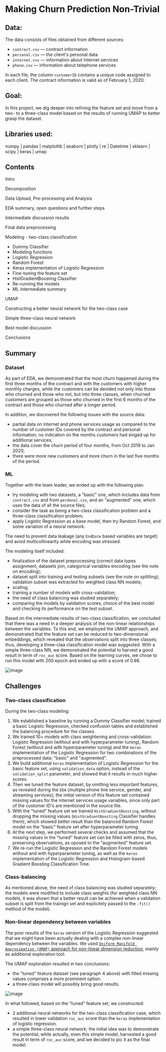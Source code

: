 # Making Churn Prediction Non-Trivial

## Data:

The data consists of files obtained from different sources:

- `contract.csv` — contract information
- `personal.csv` — the client's personal data
- `internet.csv` — information about Internet services
- `phone.csv` — information about telephone services

In each file, the column `customerID` contains a unique code assigned to each client. The contract information is valid as of February 1, 2020.

## Goal:

In this project, we dig deeper into refining the feature set and move from a two- to a three-class model based on the results of running UMAP to better grasp the dataset.

## Libraries used:

numpy |
pandas | 
matplotlib | 
seaborn |
plotly | 
re |
Datetime |
sklearn |
scipy |
keras |
umap

## Contents

Intro

Decomposition

Data Upload, Pre-processing and Analysis

EDA summary, open questions and further steps

Intermediate discussion results

Final data preprocessing

Modeling - two-class classification
- Dummy Classifier
- Modeling functions
- Logistic Regression
- Random Forest
- Keras implementation of Logistic Regression
- Fine-tuning the feature set
- HistGradientBoosting Classifier
- Re-running the models
- ML intermediate summary

UMAP

Constructing a better neural network for the two-class case

Simple three-class neural network

Best model discussion

Conclusions


## Summary

### Dataset

As part of EDA, we demonstrated that the most churn happened during the first three months of the contract and with the customers with higher monthly charges, while the customers can be devided not only into those who churned and those who not, but into three classes, when churned customers are grouped as those who churned in the first 6 months of the contract and those who churned after a longer period.

In addition, we discovered the following issues with the source data:
- partial data on internet and phone services usage as compared to the number of customer IDs covered by the contract and personal information; no indication on the months customers had singed up for additional services;
- the data cover the churn period of four months, from Oct 2019 to Jan 2020;
- there were more new customers and more churn in the last five months of the period.

### ML

Together with the team leader, we ended up with the following plan:
- try modeling with two datasets, a "basic" one, which includes data from `contract.csv` and from `perdonal.csv`, and an "augmented" one, which uses the data of all the source files;
- consider the task as being a two-class classification problem and a three-class classification problem;
- apply Logistic Regression as a base model, then try Random Forest, and some variation of a neural network.

The need to prevent data leakage (any `EndDate` based variables are target) and avoid multicollinearity while encoding was stressed.

The modeling itself included:
- finalization of the dataset preprocessing (correct data types assignment, datasets join, categorical variables encoding (see the note on encoding);
- dataset split into training and testing subsets (see the note on splitting); validation subset was extracted for weighted class NN models;
- scaling;
- training a number of models with cross-validation;
- the need of class balancing was studied separately;
- comparing the models by validation scores, choice of the best model and checking its performance on the test subset.

Based on the intermediate results of two-class classification, we concluded that there was a need in a deeper analysis of the non-linear relationships between the variables. To this end, we employed the UMAP approach, and demonstrated that the feature set can be reduced to two-dimensional embeddings, which revealed that the observations split into three classes; thus, developing a three-claa classification model was suggested. With a simple three-class NN, we demonstrated the potential to harvest a good result in term of `roc_auc` score. Based on the learning curves, we chose to run this model with 200 epoch and ended up with a score of 0.86.

![image](https://user-images.githubusercontent.com/78222587/208249020-34dc2438-86b6-47af-94ff-538a34674ceb.png)

## Challenges

### Two-class classification

During the two-class modeling:
1. We established a baseline by running a Dummy Classifier model; trained a basic Logistic Regression, checked confusion tables and established the balancing procedure for the classes.
2. We trained 10+ models with class weightening and cross-validation: Logistic Regression (without and with hyperparameter tuning), Random Forest (without and with hyperparameter tuning) and the `keras` implementation of the Logistic Regression for two combinations of the preprocessed data: "basic" and "augmented".
3. We build additional `keras` implementation of Logistic Regression for the basic feature set, using `validation_data` option, instead of the `validation_split` parameter, and showed that it results in much higher scores. 
4. Then we tuned the feature dataset, by omitting less important features, as revealed during the `EDA` (multiple phone line service, gender, and streaming services); the initial version of this feature set contained missing values for the internet services usage variables, since only part of the customer ID's are mentioned in the source file.
5. With the "tuned" feature set we trained `HistGradientBoosting`, without dropping the missing values (`HistGradientBoosting` Classifier handles them), which showed better result than the balanced Random Forest model on the "basic" feature set after hyperparameter tuning.
6. At the next step, we performed several checks and assumed that the missing values in the "tuned" feature set can be filled with zeros, thus, preserving observations, as oposed to the "augmented" feature set.
7. We re-run the Logistic Regression and the Random Forest models without and with hyperparameter tuning, as well as the `keras` implementation of the Logistic Regression and Histogram-based Gradient Boosting Classification Tree.

### Class-balancing

As mentioned above, the need of class balancing was studied separately; the models were modified to include class weights (for weighted class NN models, it was shown that a better result can be achieved when a validation subset is split from the trainign set and explicitely passed to the `.fit()` method of the model).

### Non-linear dependency between variables

The poor results of the `keras` version of the Logistic Regression suggested that we might have been actually dealing with a complex non-linear dependency between the variables. We used [`Uniform Manifold Approximation (UMAP)` approach for non-linear dimension reduction](https://umap-learn.readthedocs.io/en/latest/index.html), mainly as additional exploration tool.

The UMAP exploration resulted in two conclusions:
- the "tuned" feature dataset (see paragraph 4 above) with filled missing values comprises a more prominent option.
- a three-class model will possibly bring good results.

![image](https://user-images.githubusercontent.com/78222587/208249247-b5c3b65d-778e-4806-85c5-c1634a2940d9.png)

In what followed, based on the "tuned" feature set, we constructed:
- 2 additional neural networks for the two-class classification case, which resulted in lower validation `roc_auc` score than the `keras` implementation of logistic regression.
- a simple three-class neural network; the initial idea was to demonstrate the potential, while actually, even this simple model, harvested a good result in term of `roc_auc` score, and we decided to pic it as the final model.
